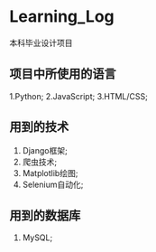 # Learning_Log
本科毕业设计项目
## 项目中所使用的语言
1.Python;
2.JavaScript;
3.HTML/CSS;
## 用到的技术
1. Django框架;
2. 爬虫技术;
3. Matplotlib绘图;
4. Selenium自动化;
## 用到的数据库
1. MySQL;